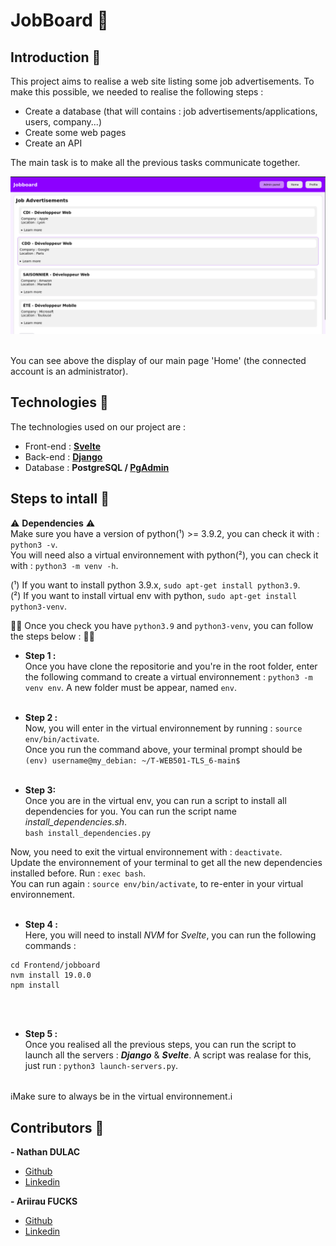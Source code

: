 # JobBoard 💼

## Introduction 📖
This project aims to realise a web site listing some job advertisements.
To make this possible, we needed to realise the following steps :
- Create a database (that will contains : job advertisements/applications, users, company...)
- Create some web pages
- Create an API 

The main task is to make all the previous tasks communicate together.

![Screenshot of our Home on Joboard](screenshot_home_jobboard.png)

<br>You can see above the display of our main page 'Home' (the connected account is an administrator).<br>

## Technologies 💯

The technologies used on our project are :
- Front-end : **[Svelte](https://svelte.dev/)**
- Back-end : **[Django](https://www.django-rest-framework.org/)**
- Database : **PostgreSQL / [PgAdmin](https://www.pgadmin.org/)**

## Steps to intall 📝
⚠️ **Dependencies** ⚠️<br>
Make sure you have a version of python(¹) >= 3.9.2, you can check it with : `python3 -v`.<br>
You will need also a virtual environnement with python(²), you can check it with : `python3 -m venv -h`.<br>

(¹) If you want to install python 3.9.x, `sudo apt-get install python3.9`.<br>
(²) If you want to install virtual env with python, `sudo apt-get install python3-venv`.<br>

👍🏼 Once you check you have `python3.9` and `python3-venv`, you can follow the steps below : 👍🏼<br>

- **Step 1 :**<br>
Once you have clone the repositorie and you're in the root folder, enter the following command to create a virtual environnement : `python3 -m venv env`.
A new folder must be appear, named `env`. <br><br>

- **Step 2 :**<br>
Now, you will enter in the virtual environnement by running : `source env/bin/activate`. <br>
Once you run the command above, your terminal prompt should be `(env) username@my_debian: ~/T-WEB501-TLS_6-main$` <br><br>

- **Step 3:**<br>
Once you are in the virtual env, you can run a script to install all dependencies for you. You can run the script name _install_dependencies.sh_.<br>
`bash install_dependencies.py`<br>

Now, you need to exit the virtual environnement with : `deactivate`.<br>
Update the environnement of your terminal to get all the new dependencies installed before. Run : `exec bash`.<br>
You can run again : `source env/bin/activate`, to re-enter in your virtual environnement.<br><br>

- **Step 4 :**<br>
Here, you will need to install _NVM_ for _Svelte_, you can run the following commands :<br>
```
cd Frontend/jobboard
nvm install 19.0.0
npm install
```
<br><br>

- **Step 5 :**<br>
Once you realised all the previous steps, you can run the script to launch all the servers : ***Django*** & ***Svelte***.
A script was realase for this, just run : `python3 launch-servers.py`.<br><br>

ℹ️Make sure to always be in the virtual environnement.ℹ️<br>
## Contributors 💪 
**- Nathan DULAC** <br>
- [Github](https://github.com/Torahime3)
- [Linkedin](https://www.linkedin.com/in/nathan-dulac-2aa654257/)<br>

**- Ariirau FUCKS** <br>
- [Github](https://github.com/AriirauF)
- [Linkedin](https://www.linkedin.com/in/ariirau-fucks-9234a226b/) 
